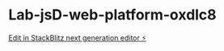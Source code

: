# Lab-jsD-web-platform-oxdlc8

[Edit in StackBlitz next generation editor ⚡️](https://stackblitz.com/~/github.com/geethakasani/Lab-jsD-web-platform-oxdlc8)